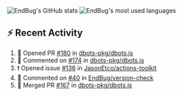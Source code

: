 ![EndBug's GitHub stats](https://github-readme-stats.vercel.app/api?username=endbug&show_icons=true&theme=dark)
![EndBug's most used languages](https://github-readme-stats.vercel.app/api/top-langs/?username=endbug&layout=compact&theme=dark)

## ⚡ Recent Activity

<!--START_SECTION:activity-->
1. 💪 Opened PR [#180](https://github.com//dbots-pkg/dbots.js/pull/180) in [dbots-pkg/dbots.js](https://github.com//dbots-pkg/dbots.js)
2. 💬 Commented on [#174](https://github.com//dbots-pkg/dbots.js/issues/174) in [dbots-pkg/dbots.js](https://github.com//dbots-pkg/dbots.js)
3. ❗️ Opened issue [#136](https://github.com//JasonEtco/actions-toolkit/issues/136) in [JasonEtco/actions-toolkit](https://github.com//JasonEtco/actions-toolkit)
4. 💬 Commented on [#40](https://github.com//EndBug/version-check/issues/40) in [EndBug/version-check](https://github.com//EndBug/version-check)
5. 🎉 Merged PR [#167](https://github.com//dbots-pkg/dbots.js/pull/167) in [dbots-pkg/dbots.js](https://github.com//dbots-pkg/dbots.js)
<!--END_SECTION:activity-->
